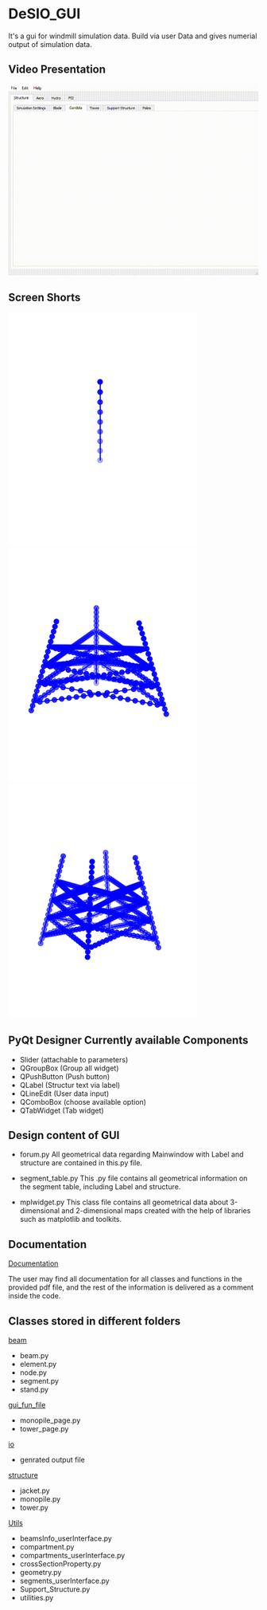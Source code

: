 
# DeSIO_GUI

It's a gui for windmill simulation data. Build via user Data and gives numerial output of simulation data.



## Video Presentation

![Demo GUI Representation](https://github.com/Jamal-dev/DeSIO_GUI/blob/main/desio/DeSIO-2022-04-18-21-20-07.gif)


## Screen Shorts

![Tower and monopile beam](https://github.com/Jamal-dev/DeSIO_GUI/blob/main/desio/tower_beam.png)
![Jackert 3](https://github.com/Jamal-dev/DeSIO_GUI/blob/main/desio/support_struct_type_2_jacket3stand.png)
![Jacket 4](https://github.com/Jamal-dev/DeSIO_GUI/blob/main/desio/support_struct_type_3_jacket4stand.png)


## PyQt Designer Currently available Components

- Slider (attachable to parameters)
- QGroupBox (Group all widget)
- QPushButton (Push button)
- QLabel (Structur text via label) 
- QLineEdit (User data input)
- QComboBox (choose available option)
- QTabWidget (Tab widget)


## Design content of GUI 
- forum.py
All geometrical data regarding Mainwindow with Label and structure are contained in this.py file.

- segment_table.py
This .py file contains all geometrical information on the segment table, including Label and structure.

- mplwidget.py
This class file contains all geometrical data about 3-dimensional and 2-dimensional maps created with the help of libraries such as matplotlib and toolkits.



## Documentation

[Documentation](https://github.com/Jamal-dev/DeSIO_GUI/blob/main/DeSIO.pdf)

The user may find all documentation for all classes and functions in the provided pdf file, and the rest of the information is delivered as a comment inside the code.


## Classes stored in different folders

[beam](https://github.com/Jamal-dev/DeSIO_GUI/tree/main/beam)
- beam.py
- element.py
- node.py
- segment.py
- stand.py

[gui_fun_file](https://github.com/Jamal-dev/DeSIO_GUI/tree/main/gui_fun_files)
- monopile_page.py
- tower_page.py

[io](https://github.com/Jamal-dev/DeSIO_GUI/tree/main/io)
- genrated output file

[structure](https://github.com/Jamal-dev/DeSIO_GUI/tree/main/structure)
- jacket.py
- monopile.py
- tower.py

[Utils](https://github.com/Jamal-dev/DeSIO_GUI/tree/main/Utils)
- beamsInfo_userInterface.py
- compartment.py
- compartments_userInterface.py
- crossSectionProperty.py
- geometry.py
- segments_userInterface.py
- Support_Structure.py
- utilities.py


